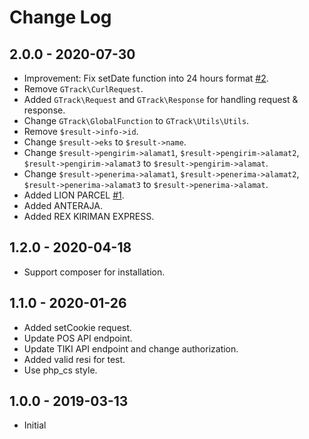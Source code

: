 # Change Log

## 2.0.0 - 2020-07-30

* Improvement: Fix setDate function into 24 hours format [#2](https://github.com/walangkaji/GTrack/pull/2).
* Remove `GTrack\CurlRequest`.
* Added `GTrack\Request` and `GTrack\Response` for handling request & response.
* Change `GTrack\GlobalFunction` to `GTrack\Utils\Utils`.
* Remove `$result->info->id`.
* Change `$result->eks` to `$result->name`.
* Change `$result->pengirim->alamat1`, `$result->pengirim->alamat2`, `$result->pengirim->alamat3` to `$result->pengirim->alamat`.
* Change `$result->penerima->alamat1`, `$result->penerima->alamat2`, `$result->penerima->alamat3` to `$result->penerima->alamat`.
* Added LION PARCEL [#1](https://github.com/walangkaji/GTrack/issues/1).
* Added ANTERAJA.
* Added REX KIRIMAN EXPRESS.

## 1.2.0 - 2020-04-18

* Support composer for installation.

## 1.1.0 - 2020-01-26

* Added setCookie request.
* Update POS API endpoint.
* Update TIKI API endpoint and change authorization.
* Added valid resi for test.
* Use php_cs style.

## 1.0.0 - 2019-03-13

* Initial